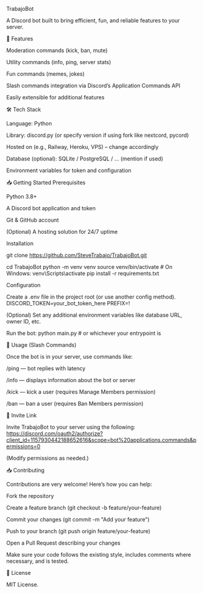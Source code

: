 TrabajoBot

A Discord bot built to bring efficient, fun, and reliable features to your server.

🚀 Features

Moderation commands (kick, ban, mute)

Utility commands (info, ping, server stats)

Fun commands (memes, jokes)

Slash commands integration via Discord’s Application Commands API

Easily extensible for additional features

🛠 Tech Stack

Language: Python

Library: discord.py (or specify version if using fork like nextcord, pycord)

Hosted on (e.g., Railway, Heroku, VPS) – change accordingly

Database (optional): SQLite / PostgreSQL / … (mention if used)

Environment variables for token and configuration

📥 Getting Started
Prerequisites

Python 3.8+

A Discord bot application and token

Git & GitHub account

(Optional) A hosting solution for 24/7 uptime

Installation

git clone https://github.com/SteveTrabajo/TrabajoBot.git

cd TrabajoBot
python -m venv venv
source venv/bin/activate # On Windows: venv\Scripts\activate
pip install -r requirements.txt

Configuration

Create a .env file in the project root (or use another config method).
DISCORD_TOKEN=your_bot_token_here
PREFIX=!

(Optional) Set any additional environment variables like database URL, owner ID, etc.

Run the bot:
python main.py # or whichever your entrypoint is

💬 Usage (Slash Commands)

Once the bot is in your server, use commands like:

/ping — bot replies with latency

/info — displays information about the bot or server

/kick <user> <reason> — kick a user (requires Manage Members permission)

/ban <user> <reason> — ban a user (requires Ban Members permission)

🎯 Invite Link

Invite TrabajoBot to your server using the following:
https://discord.com/oauth2/authorize?client_id=1157930442188652616&scope=bot%20applications.commands&permissions=0

(Modify permissions as needed.)

📥 Contributing

Contributions are very welcome! Here’s how you can help:

Fork the repository

Create a feature branch (git checkout -b feature/your-feature)

Commit your changes (git commit -m "Add your feature")

Push to your branch (git push origin feature/your-feature)

Open a Pull Request describing your changes

Make sure your code follows the existing style, includes comments where necessary, and is tested.

📝 License

MIT License.
